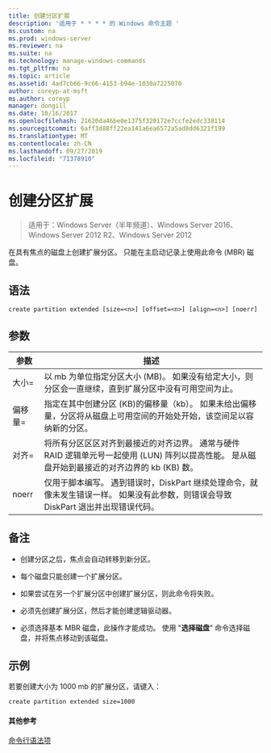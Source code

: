```yaml
---
title: 创建分区扩展
description: '适用于 * * * * 的 Windows 命令主题 '
ms.custom: na
ms.prod: windows-server
ms.reviewer: na
ms.suite: na
ms.technology: manage-windows-commands
ms.tgt_pltfrm: na
ms.topic: article
ms.assetid: 4ad7cb66-9c66-4153-b94e-1030a7225070
author: coreyp-at-msft
ms.author: coreyp
manager: dongill
ms.date: 10/16/2017
ms.openlocfilehash: 21620da46be0e1375f320172e7ccfe2edc338114
ms.sourcegitcommit: 6aff3d88ff22ea141a6ea6572a5ad8dd6321f199
ms.translationtype: MT
ms.contentlocale: zh-CN
ms.lasthandoff: 09/27/2019
ms.locfileid: "71378910"
---
```

# <a name="create-partition-extended"></a>创建分区扩展

>适用于：Windows Server（半年频道）、Windows Server 2016、Windows Server 2012 R2、Windows Server 2012

在具有焦点的磁盘上创建扩展分区。 只能在主启动记录上使用此命令 \(MBR\) 磁盘。  
  
  
  
## <a name="syntax"></a>语法  
  
```  
create partition extended [size=<n>] [offset=<n>] [align=<n>] [noerr]  
```  
  
## <a name="parameters"></a>参数  
  
|  参数  |                                                                                                                             描述                                                                                                                              |
|-------------|----------------------------------------------------------------------------------------------------------------------------------------------------------------------------------------------------------------------------------------------------------------------|
|  大小\=<n>  |                                                  以 mb 为单位指定分区大小 \(MB\)。 如果没有给定大小，则分区会一直继续，直到扩展分区中没有可用空间为止。                                                  |
| 偏移量\=<n> |                     指定在其中创建分区 \(KB\)的偏移量（kb）。 如果未给出偏移量，分区将从磁盘上可用空间的开始处开始，该空间足以容纳新的分区。                      |
| 对齐\=<n>  | 将所有分区区区对齐到最接近的对齐边界。 通常与硬件 RAID 逻辑单元号一起使用 \(LUN\) 阵列以提高性能。 <n> 是从磁盘开始到最接近的对齐边界的 kb \(KB\) 数。 |
|    noerr    |                                 仅用于脚本编写。 遇到错误时，DiskPart 继续处理命令，就像未发生错误一样。 如果没有此参数，则错误会导致 DiskPart 退出并出现错误代码。                                 |
  
## <a name="remarks"></a>备注  
  
-   创建分区之后，焦点会自动转移到新分区。  
  
-   每个磁盘只能创建一个扩展分区。  
  
-   如果尝试在另一个扩展分区中创建扩展分区，则此命令将失败。  
  
-   必须先创建扩展分区，然后才能创建逻辑驱动器。  
  
-   必须选择基本 MBR 磁盘，此操作才能成功。 使用 "**选择磁盘**" 命令选择磁盘，并将焦点移动到该磁盘。  
  
## <a name="BKMK_examples"></a>示例  
若要创建大小为 1000 mb 的扩展分区，请键入：  
  
```  
create partition extended size=1000  
```  
  
#### <a name="additional-references"></a>其他参考  
[命令行语法项](command-line-syntax-key.md)  
  

  

